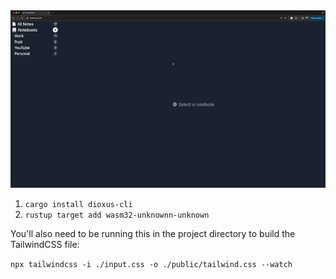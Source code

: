 <picture>
<img src="https://raw.githubusercontent.com/MoonKraken/DrawsNotes/main/demo.gif" />
</picture>

1. `cargo install dioxus-cli`
1. `rustup target add wasm32-unknownn-unknown`

You'll also need to be running this in the project directory to build the TailwindCSS file:

`npx tailwindcss -i ./input.css -o ./public/tailwind.css --watch`
